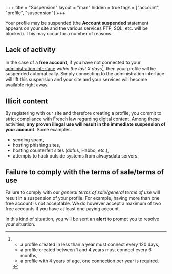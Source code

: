 +++
title = "Suspension"
layout = "man"
hidden = true
tags = ["account", "profile", "suspension"]
+++

Your profile may be suspended (the **Account suspended** statement appears on your site and the various services FTP, SQL, etc. will be blocked). This may occur for a number of reasons.

## Lack of activity

In the case of a **free account**, if you have not connected to your [administration interface](https://admin.alwaysdata.com) *within the last X days*[^1], then your profile will be suspended automatically. Simply connecting to the administration interface will lift this suspension and your site and your services will become available right away.

## Illicit content

By registering with our site and therefore creating a profile, you commit to strict compliance with French law regarding digital content. Among these activities, **any proven illegal use will result in the immediate suspension of your account**. Some examples:

  - sending spam,
  - hosting phishing sites,
  - hosting counterfeit sites (dofus, Habbo, etc.),
  - attempts to hack outside systems from alwaysdata servers.

## Failure to comply with the terms of sale/terms of use

Failure to comply with our *general terms of sale/general terms of use* will result in a suspension of your profile. For example, having more than one free account is not acceptable. We do however accept a maximum of two free accounts if you have at least one paying account.

In this kind of situation, you will be sent an **alert** to prompt you to resolve your situation.

[^1]: - a profile created in less than a year must connect every 120 days,
    - a profile created between 1 and 4 years must connect every 6 months,
    - a profile with 4 years of age, one connection per year is required.
